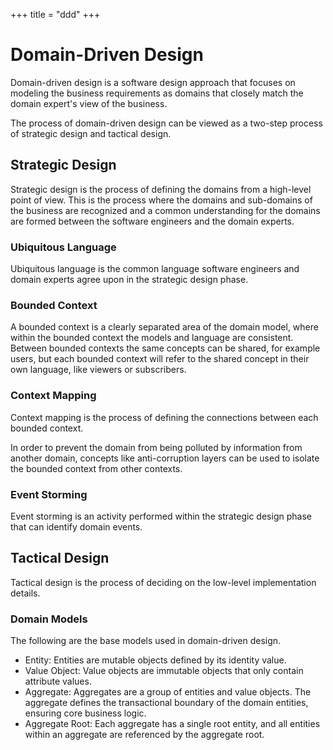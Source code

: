 +++
title = "ddd"
+++

# Domain-Driven Design

Domain-driven design is a software design approach that focuses on modeling the business requirements
as domains that closely match the domain expert's view of the business.

The process of domain-driven design can be viewed as a two-step process of strategic design and
tactical design.

## Strategic Design

Strategic design is the process of defining the domains from a high-level point of view. This
is the process where the domains and sub-domains of the business are recognized and a common
understanding for the domains are formed between the software engineers and the domain experts.

### Ubiquitous Language

Ubiquitous language is the common language software engineers and domain experts agree upon
in the strategic design phase.

### Bounded Context

A bounded context is a clearly separated area of the domain model, where within the bounded context
the models and language are consistent. Between bounded contexts the same concepts can be shared,
for example users, but each bounded context will refer to the shared concept in their own language,
like viewers or subscribers.

### Context Mapping

Context mapping is the process of defining the connections between each bounded context.

In order to prevent the domain from being polluted by information from another domain,
concepts like anti-corruption layers can be used to isolate the bounded context from other contexts.

### Event Storming

Event storming is an activity performed within the strategic design phase that can identify domain
events.

## Tactical Design

Tactical design is the process of deciding on the low-level implementation details.

### Domain Models

The following are the base models used in domain-driven design.

- Entity: Entities are mutable objects defined by its identity value.
- Value Object: Value objects are immutable objects that only contain attribute values.
- Aggregate: Aggregates are a group of entities and value objects. The aggregate defines the
  transactional boundary of the domain entities, ensuring core business logic.
- Aggregate Root: Each aggregate has a single root entity, and all entities within an aggregate are
  referenced by the aggregate root.
